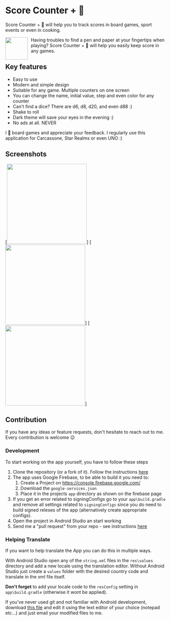 # Score Counter + 🎲

Score Counter + 🎲 will help you to track scores in board games, sport events or even in cooking.

[<img src="https://upload.wikimedia.org/wikipedia/commons/thumb/c/cd/Get_it_on_Google_play.svg/500px-Get_it_on_Google_play.svg.png" style="float: left; padding-right: 10px;" height="70">](https://play.google.com/store/apps/details?id=ua.napps.scorekeeper)

Having troubles to find a pen and paper at your fingertips when playing? Score Counter + 🎲 will help you easily keep score in any games.

## Key features
* Easy to use
* Modern and simple design
* Suitable for any game. Multiple counters on one screen
* You can change the name, initial value, step and even color for any counter
* Can't find a dice? There are d6, d8, d20, and even d88 :)
* Shake to roll
* Dark theme will save your eyes in the evening :)
* No ads at all. NEVER

I 🖤 board games and appreciate your feedback. I regularly use this application for Carcassone, Star Realms or even UNO :)

## Screenshots
[<img src="https://lh3.googleusercontent.com/sP04i1HuOFsjz-fstQh-2ZD_admLQZcqoeQfV0CDjUKbzx6HfosxxXcD8vNUCQffxw=s0" width=250>]
[<img src="https://lh3.googleusercontent.com/g4yJZHDimvB1DWzNnTzpU2E8DxgLfaNeFct9DucvWxZ-iypYg7aMG6r5bfm4khBBmy6C=s0" width=250>]
[<img src="https://lh3.googleusercontent.com/nEdxwJLKelY22x_VM6ahYE7QZ1X1Ld0faLhjBFR586Wpr-v6EoWj1See2uldOD3dnvQ_=s0" width=250>]

## Contribution
If you have any ideas or feature requests, don't hesitate to reach out to me. Every contribution is welcome 😉

### Development

To start working on the app yourself, you have to follow these steps

1. Clone the repository (or a fork of it). Follow the instructions [here](http://help.github.com/fork-a-repo/)
2. The app uses Google Firebase, to be able to build it you need to:
   1. Create a Project on https://console.firebase.google.com/ 
   2. Download the `google-services.json`
   3. Place it in the projects `app` directory as shown on the firebase page
3. If you get an error related to signingConfigs go to your `app\build.gradle` and remove all settings related to `signingConfigs` since you do need to build signed releses of the app (alternatively create appropriate configs).
4. Open the project in Android Studio an start working
5. Send me a "pull request" from your repo - see instructions [here](https://help.github.com/articles/creating-a-pull-request-from-a-fork/)

### Helping Translate

If you want to help translate the App you can do this in multiple ways.

With Android Studio open any of the `string.xml` files in the `res\values` directory and add a new locale using the translation editor. Without Android Studio just create a `values` folder with the desired country code and translate in the xml file itself.

**Don't forget** to add your locale code to the `resConfig` setting in `app\build.gradle` (otherwise it wont be applied).

If you've never used git and not familiar with Android development, download [this file](https://raw.githubusercontent.com/n-apps/ScoreCounter/master/app/src/main/res/values/strings.xml) and edit it using the text editor of your choice (notepad etc...) and just email your modified files to me.
